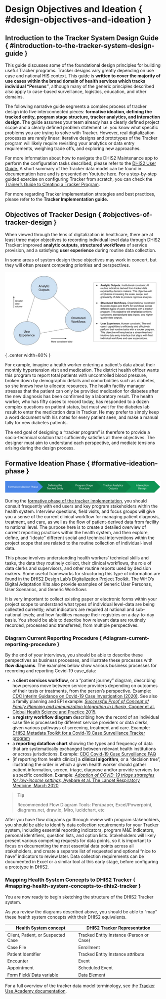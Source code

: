 # Design Objectives and Ideation { #design-objectives-and-ideation } 


## Introduction to the Tracker System Design Guide { #introduction-to-the-tracker-system-design-guide } 

This guide discusses some of the foundational design principles for building useful Tracker programs. Tracker designs vary greatly depending on use case and national HIS context. This guide is **written to cover the majority of use cases within the broad domain of health services which tracks individual “Persons”**, although many of the generic principles described also apply to case-based surveillance, logistics, education, and other domains. 

The following narrative guide segments a complex process of tracker design into five interconnected pieces: **formative ideation, defining the tracked entity, program stage structure, tracker analytics, and interaction design.** The guide assumes your team already has a clearly defined project scope and a clearly defined problem statement i.e. you know what specific problems you are trying to solve with Tracker.  However, real digitalization processes are rarely linear: iterative designs and prototypes of the Tracker program will likely require revisiting your analytics or data entry requirements, weighing trade offs, and exploring new approaches.

For more information about how to navigate the DHIS2 Maintenance app to perform the configuration tasks described, please refer to the [DHIS2 User Guide.](#configure_programs_in_maintenance_app) A short summary of the Tracker data model can be found in documentation [here](https://docs.dhis2.org/en/topics/training-docs/tracker-use-academy/tracker-data-model/tracker-data-model-session-summary.html) and is presented on Youtube [here](https://www.youtube.com/watch?v=bQFJ1TYB4Cc&list=PLo6Seh-066Rwew5Dh50otwA0__hCDYdwQ&index=3). For a step-by-step guided exercise on configuring Tracker from scratch, you can check the[ Trainer’s Guide to Creating a Tracker Program](https://docs.dhis2.org/en/topics/training-docs/tracker-config-course/traineraposs-guide-to-creating-a-tracker-program.html). 

For more regarding Tracker implementation strategies and best practices, please refer to the **Tracker Implementation guide.**


## Objectives of Tracker Design { #objectives-of-tracker-design } 

When viewed through the lens of digitalization in healthcare, there are at least three major objectives to recording individual level data through DHIS2 Tracker: improved **analytic outputs**, **structured workflows** of service provision, and a satisfying **user experience** during routine data collection.

In some areas of system design these objectives may work in concert, but they will often present competing priorities and perspectives.


![Design Objectives](resources/images/objectives_drawing.jpg "Balancing Tracker Objectives"){ .center width=80% }

For example, imagine a health worker entering a patient’s data about their monthly hypertension visit and medication. The district health officer wants this program to report total patients with uncontrolled blood pressure, broken down by demographic details and comorbidities such as diabetes, so she knows how to allocate resources. The health facility manager stresses that the patient can only be provided medication for diabetes after the new diagnosis has been confirmed by a laboratory result. The health worker, who has fifty cases to record today, has responded to a dozen complex questions on patient status, but must wait for the diabetes lab result to enter the medication data in Tracker. He may prefer to simply keep a word document with his notes for every patient seen, and make a manual tally for new diabetes patients.

The end goal of designing a “tracker program” is therefore to provide a socio-technical solution that sufficiently satisfies all three objectives. The designer must aim to understand each perspective, and mediate tensions arising during the design process.

 


## Formative Ideation Phase { #formative-ideation-phase } 


![](resources/images/image0.png "Step1")


During the [formative phase of the tracker implementation,](https://docs.dhis2.org/en/implement/tracker-implementation/build-your-tracker-programs.html#design-and-configuration-process) you should consult frequently with end users and key program stakeholders within the health system. Interview questions, field visits, and focus groups will give you a sense of the current clinical workflow for managing patient diagnosis, treatment, and care, as well as the flow of patient-derived data from facility to national level. The purpose here is to create a detailed overview of current reporting practices within the health system, and then explore, define, and “ideate” different social and technical interventions within the project scope that are related to the routine collection of individual-level data.

This phase involves understanding health workers’ technical skills and tasks, the data they routinely collect, their clinical workflows, the role of data clerks and supervisors, and other routine reports used by decision makers. Some useful frameworks for structuring this type of information are found in the [DHIS2 Design Lab’s Digitalization Project Toolkit.](https://www.mn.uio.no/hisp/english/dhis2-design-lab/digitalization-project-toolkit/) The WHO’s Digital Adaptation Kits also provide examples of Generic User Personas, User Scenarios, and Generic Workflows

It is very important to collect existing paper or electronic forms within your project scope to understand what types of individual level-data are being collected currently; what indicators are required at national and sub-national levels; and how facilities manage their registries on a day-to-day basis. You should be able to describe how relevant data are routinely recorded, processed and transferred, from multiple perspectives.


### Diagram Current Reporting Procedure { #diagram-current-reporting-procedure } 

By the end of your interviews, you should be able to describe these perspectives as business processes, and illustrate these processes with **flow diagrams**. The examples below show various business processes for recording and reporting Covid-19 case_data:



* a **client services workflow,** or a “patient journey” diagram, describing how persons move between service providers depending on outcomes of their tests or treatments, from the person’s perspective. Example: [CDC Interim Guidance on Covid-19 Case Investigation (2020)](https://www.researchgate.net/figure/Client-Flow-for-Integrated-EPI-Family-Planning-Services_fig2_273133507). See also a family planning and EPI example: [_Successful Proof of Concept of Family Planning and Immunization Integration in Liberia,_ Cooper et al. Global Health Science and Practice 2015](https://www.researchgate.net/figure/Client-Flow-for-Integrated-EPI-Family-Planning-Services_fig2_273133507).
* a **registry workflow diagram** describing how the record of an individual case file is processed by different service providers or data clerks, given various pathways of screening, treatment and care. Example: [DHIS2 Metadata Toolkit for a Covid-19 Case Surveillance Tracker program](https://docs.dhis2.org/en/topics/metadata/covid-19-surveillance/covid-19-case-surveillance/design.html#workflow-covid-19-case-surveillance-tracker)
* a **reporting dataflow chart** showing the types and frequency of data that are systematically exchanged between relevant health institutions or across jurisdictions. Example: [CDC Covid-19 Case Surveillance FAQ ](https://www.cdc.gov/coronavirus/2019-ncov/images/case-surveillance.jpg?_=67746?noicon)
* [if reporting from health clinics] a **clinical algorithm**, or a “decision tree”, illustrating the order in which a given health worker should gather patient information, screen, triage, diagnose and/or provide services for a specific condition. Example: [_Adoption of COVID-19 triage strategies for low-income settings,_ Ayebare et al. The Lancet Respiratory Medicine, March 2020](https://www.thelancet.com/journals/lanres/article/PIIS2213-2600%2820%2930114-4/fulltext)

> **Tip**
>
> Recommended Flow Diagram Tools: Pen/paper, Excel/Powerpoint, diagrams.net, draw.io, Miro, lucidchart, etc

After you have flow diagrams go through review with program stakeholders, you should be able to identify data collection requirements for your Tracker system, including essential reporting indicators, program M&E indicators, personal identifiers, question lists, and option lists. Stakeholders will likely present various competing requests for data points, so it is important to focus on documenting the most essential data points across all stakeholders, and create a separate list of requested and optional “nice to have” indicators to review later. Data collection requirements can be documented in Excel or a similar tool at this early stage, before configuring a prototype in DHIS2.


### Mapping Health System Concepts to DHIS2 Tracker { #mapping-health-system-concepts-to-dhis2-tracker } 

You are now ready to begin sketching the structure of the DHIS2 Tracker system.

As you review the diagrams described above, you should be able to “map” these health system concepts with their DHIS2 equivalents.


|Health System concept|DHIS2 Tracker Representation|
|--- |--- |
|Client, Patient, or Suspected Case|Tracked Entity Instance (Person or Case)|
|Case File|Enrollment|
|Patient Identifier|Tracked Entity Instance attribute|
|Encounter|Event|
|Appointment|Scheduled Event|
|Form Field/ Data variable|Data Element|


For a full overview of the tracker data model terminology, see the [Tracker Use Academy documentation](https://docs.dhis2.org/en/topics/training-docs/tracker-use-academy/tracker-data-model/tracker-data-model-session-summary.html). 



